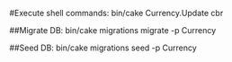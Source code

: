 #Execute shell commands:
    bin/cake Currency.Update cbr

##Migrate DB:
    bin/cake migrations migrate -p Currency

##Seed DB:
    bin/cake migrations seed -p Currency
